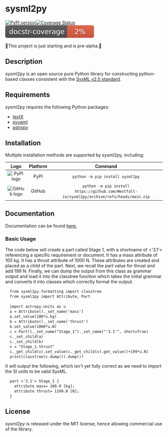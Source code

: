 # sysml2py
[![PyPI version](https://badge.fury.io/py/sysml2py.svg)](https://badge.fury.io/py/sysml2py)[![Coverage Status](https://coveralls.io/repos/github/Westfall-io/sysml2py/badge.svg)](https://coveralls.io/github/Westfall-io/sysml2py)![Docstring Coverage](https://raw.githubusercontent.com/Westfall-io/sysml2py/main/doc-cov.svg)

:construction:This project is just starting and is pre-alpha.:construction:

## Description
sysml2py is an open source pure Python library for constructing python-based
classes consistent with the [SysML v2.0 standard](https://github.com/Systems-Modeling/SysML-v2-Release).

## Requirements
sysml2py requires the following Python packages:
- [textX](https://github.com/textX/textX)
- [pyyaml](https://github.com/yaml/pyyaml)
- [astropy](https://github.com/astropy/astropy)

## Installation

Multiple installation methods are supported by sysml2py, including:

|                             **Logo**                              | **Platform** |                                    **Command**                                    |
|:-----------------------------------------------------------------:|:------------:|:---------------------------------------------------------------------------------:|
|       ![PyPI logo](https://simpleicons.org/icons/pypi.svg)        |     PyPI     |                        ``python -m pip install sysml2py``                        |
|     ![GitHub logo](https://simpleicons.org/icons/github.svg)      |    GitHub    | ``python -m pip install https://github.com/Westfall-io/sysml2py/archive/refs/heads/main.zip`` |

## Documentation

Documentation can be found [here.](https://westfall-io.github.io/sysml2py/)

### Basic Usage

The code below will create a part called Stage 1, with a shortname of <'3.1'>
referencing a specific requirement or document. It has a mass attribute of 100
kg. It has a thrust attribute of 1000 N. These attributes are created and placed
as a child of the part. Next, we recall the part value for thrust and add 199 N.
Finally, we can dump the output from this class as grammar output and load it
into the classtree function which takes the initial grammar and converts it into
classes which correctly format the output.
```
  from sysml2py.formatting import classtree
  from sysml2py import Attribute, Part

  import astropy.units as u
  a = Attribute()._set_name('mass')
  a.set_value(100*u.kg)
  b = Attribute()._set_name('thrust')
  b.set_value(1000*u.N)
  c = Part()._set_name("Stage_1")._set_name("'3.1'", short=True)
  c._set_child(a)
  c._set_child(b)
  v = "Stage_1.thrust"
  c._get_child(v).set_value(c._get_child(v).get_value()+199*u.N)
  print(classtree(c.dump()).dump())
```

It will output the following, which isn't yet fully correct as we need to import
the SI units to be valid SysML.
```
  part <'3.1'> Stage_1 {
    attribute mass= 100.0 [kg];
    attribute thrust= 1199.0 [N];
  }
```

## License
sysml2py is released under the MIT license, hence allowing commercial use of the library.
